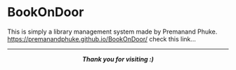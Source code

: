 # BookOnDoor
This is simply a library management system made by Premanand Phuke.
https://premanandphuke.github.io/BookOnDoor/ check this link...

---

<p align=center>
<em><b>Thank you for visiting  :)</em>
</p>
